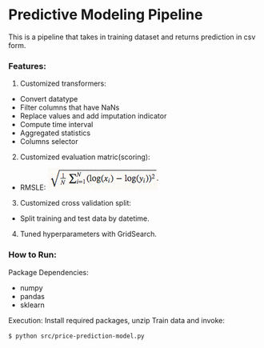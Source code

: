 # Predictive Modeling Pipeline

This is a pipeline that takes in training dataset and returns prediction
in csv form. 

### Features: 
1. Customized transformers:
- Convert datatype
- Filter columns that have NaNs
- Replace values and add imputation indicator
- Compute time interval
- Aggregated statistics
- Columns selector

2. Customized evaluation matric(scoring):
- RMSLE: ![Alt text](https://raw.githubusercontent.com/gogowenzhang/Predictive-Model-Pipeline/master/img/rmsle.png)



3. Customized cross validation split:
- Split training and test data by datetime. 

4. Tuned hyperparameters with GridSearch.


### How to Run:
Package Dependencies:
- numpy
- pandas
- sklearn

Execution:
Install required packages, unzip Train data and invoke:
```
$ python src/price-prediction-model.py
```

